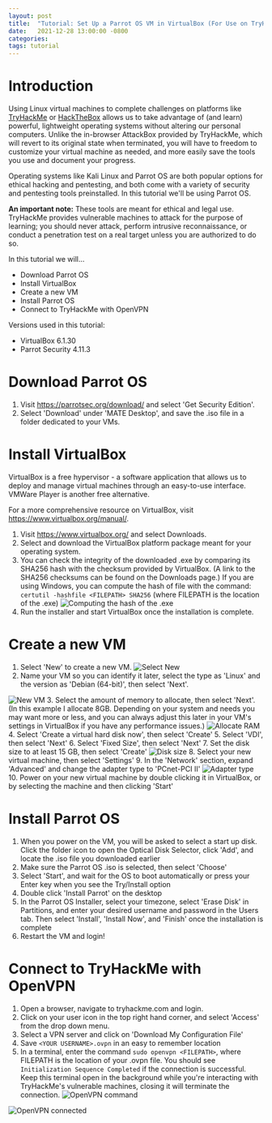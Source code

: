 ```yaml
---
layout: post
title:  "Tutorial: Set Up a Parrot OS VM in VirtualBox (For Use on TryHackMe Challenges)"
date:   2021-12-28 13:00:00 -0800
categories:
tags: tutorial
---
```


# Introduction

Using Linux virtual machines to complete challenges on platforms like [TryHackMe](https://tryhackme.com/) or [HackTheBox](https://www.hackthebox.com/) allows us to take advantage of (and learn) powerful, lightweight operating systems without altering our personal computers. Unlike the in-browser AttackBox provided by TryHackMe, which will revert to its original state when terminated, you will have to freedom to customize your virtual machine as needed, and more easily save the tools you use and document your progress.

Operating systems like Kali Linux and Parrot OS are both popular options for ethical hacking and pentesting, and both come with a variety of security and pentesting tools preinstalled. In this tutorial we'll be using Parrot OS.

**An important note:** These tools are meant for ethical and legal use. TryHackMe provides vulnerable machines to attack for the purpose of learning; you should never attack, perform intrusive reconnaissance, or conduct a penetration test on a real target unless you are authorized to do so.

In this tutorial we will...
- Download Parrot OS
- Install VirtualBox
- Create a new VM
- Install Parrot OS
- Connect to TryHackMe with OpenVPN

Versions used in this tutorial:
- VirtualBox 6.1.30
- Parrot Security 4.11.3

# Download Parrot OS

1. Visit https://parrotsec.org/download/ and select 'Get Security Edition'.
2. Select 'Download' under 'MATE Desktop', and save the .iso file in a folder dedicated to your VMs.

# Install VirtualBox

VirtualBox is a free hypervisor - a software application that allows us to deploy and manage virtual machines through an easy-to-use interface. VMWare Player is another free alternative.

For a more comprehensive resource on VirtualBox, visit https://www.virtualbox.org/manual/.

1. Visit https://www.virtualbox.org/ and select Downloads.
2. Select and download the VirtualBox platform package meant for your operating system.
3. You can check the integrity of the downloaded .exe by comparing its SHA256 hash with the checksum provided by VirtualBox. (A link to the SHA256 checksums can be found on the Downloads page.) If you are using Windows, you can compute the hash of file with the command: `certutil -hashfile <FILEPATH> SHA256` (where FILEPATH is the location of the .exe)
![Computing the hash of the .exe](/images/certutil.png)
4. Run the installer and start VirtualBox once the installation is complete.

# Create a new VM

1. Select 'New' to create a new VM.
![Select New](/images/vb1.png)
2. Name your VM so you can identify it later, select the type as 'Linux' and the version as 'Debian (64-bit)', then select 'Next'.

![New VM](/images/vb2.png)
3. Select the amount of memory to allocate, then select 'Next'. (In this example I allocate 8GB. Depending on your system and needs you may want more or less, and you can always adjust this later in your VM's settings in VirtualBox if you have any performance issues.)
![Allocate RAM](/images/vb3.png)
4. Select 'Create a virtual hard disk now', then select 'Create'
5. Select 'VDI', then select 'Next'
6. Select 'Fixed Size', then select 'Next'
7. Set the disk size to at least 15 GB, then select 'Create'
![Disk size](/images/vb4.png)
8. Select your new virtual machine, then select 'Settings'
9. In the 'Network' section, expand 'Advanced' and change the adapter type to 'PCnet-PCI II'
![Adapter type](/images/vb5.png)
10. Power on your new virtual machine by double clicking it in VirtualBox, or by selecting the machine and then clicking 'Start'


# Install Parrot OS

1. When you power on the VM, you will be asked to select a start up disk. Click the folder icon to open the Optical Disk Selector, click 'Add', and locate the .iso file you downloaded earlier
2. Make sure the Parrot OS .iso is selected, then select 'Choose'
3. Select 'Start', and wait for the OS to boot automatically or press your Enter key when you see the Try/Install option
4. Double click 'Install Parrot' on the desktop
5. In the Parrot OS Installer, select your timezone, select 'Erase Disk' in Partitions, and enter your desired username and password in the Users tab. Then select 'Install', 'Install Now', and 'Finish' once the installation is complete
6. Restart the VM and login!


# Connect to TryHackMe with OpenVPN

1. Open a browser, navigate to tryhackme.com and login.
2. Click on your user icon in the top right hand corner, and select 'Access' from the drop down menu.
3. Select a VPN server and click on 'Download My Configuration File'
4. Save `<YOUR USERNAME>.ovpn` in an easy to remember location
5. In a terminal, enter the command `sudo openvpn <FILEPATH>`, where FILEPATH is the location of your .ovpn file. You should see `Initialization Sequence Completed` if the connection is successful. Keep this terminal open in the background while you're interacting with TryHackMe's vulnerable machines, closing it will terminate the connection.
![OpenVPN command](/images/openvpn.PNG)

![OpenVPN connected](/images/openvpn2.png)
